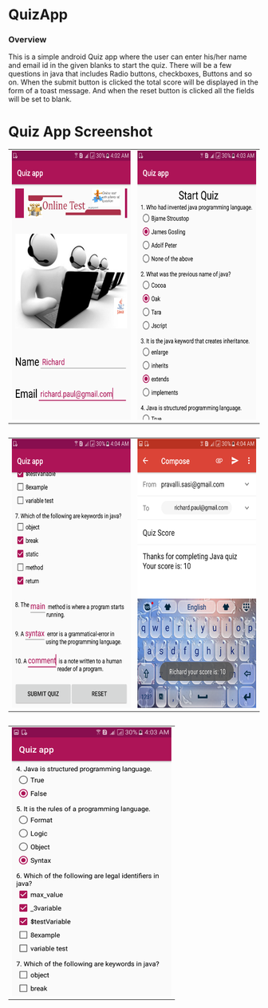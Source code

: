 # QuizApp

### Overview
This is a simple android Quiz app where the user can enter his/her name and email id in the given blanks to start the quiz. There will be a few questions in java that includes Radio buttons, checkboxes, Buttons and so on. When the submit button is clicked the total score will be displayed in the form of a toast message. And when the reset button is clicked all the fields will be set to blank.


# Quiz App Screenshot

<table>
  <tr>
    <td><img src="Screenshot_Quiz_app/quiz1.png" width=320 height=540></td>
    <td><img src="Screenshot_Quiz_app/quiz2.png" width=320 height=540></td>
  </tr>
<table>
  
  
  <table>
  <tr>
    <td><img src="Screenshot_Quiz_app/quiz4.png" width=320 height=540></td>
    <td><img src="Screenshot_Quiz_app/quiz5.png" width=320 height=540></td>
  </tr>
<table>
  
  <table>
  <tr>
    <td><img src="Screenshot_Quiz_app/quiz3.png" width=320 height=540></td>
  </tr>
<table>
